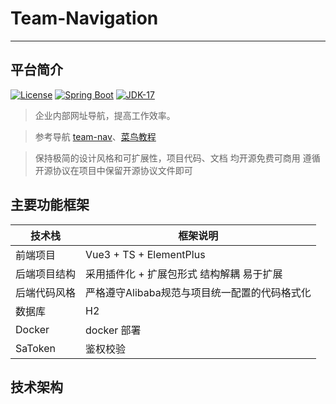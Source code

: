 # Team-Navigation

- - -
## 平台简介
[![License](https://img.shields.io/badge/License-MIT-blue.svg)](https://gitee.com/dromara/RuoYi-Vue-Plus/blob/master/LICENSE)
[![Spring Boot](https://img.shields.io/badge/Spring%20Boot-3.1-blue.svg)]()
[![JDK-17](https://img.shields.io/badge/JDK-17-green.svg)]()

>  企业内部网址导航，提高工作效率。

>  参考导航 [team-nav](https://github.com/tuituidan/team-nav)、[菜鸟教程](https://www.runoob.com/)

>  保持极简的设计风格和可扩展性，项目代码、文档 均开源免费可商用 遵循开源协议在项目中保留开源协议文件即可<br>


## 主要功能框架

| 技术栈     | 框架说明                       |
|---------|----------------------------|
| 前端项目    | Vue3 + TS + ElementPlus    |
| 后端项目结构  | 采用插件化 + 扩展包形式 结构解耦 易于扩展    |
| 后端代码风格  | 严格遵守Alibaba规范与项目统一配置的代码格式化 |
| 数据库     | H2                         |
| Docker  | docker 部署                  |
| SaToken | 鉴权校验                       |

## 技术架构





